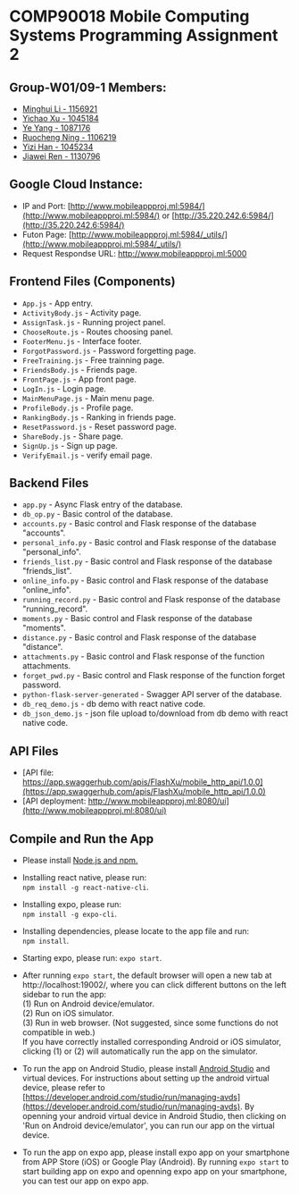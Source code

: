 # COMP90018 Mobile Computing Systems Programming Assignment 2

## Group-W01/09-1 Members:
* [Minghui Li - 1156921](https://github.com/lmh1993)
* [Yichao Xu - 1045184](https://github.com/FlashXu)
* [Ye Yang - 1087176](https://github.com/Ace2YY)
* [Ruocheng Ning - 1106219](https://github.com/Irrela)
* [Yizi Han - 1045234](https://github.com/YiziH)
* [Jiawei Ren - 1130796](https://github.com/JiaweiRenUBC)

## Google Cloud Instance:
* IP and Port: [http://www.mobileappproj.ml:5984/](http://www.mobileappproj.ml:5984/) or [http://35.220.242.6:5984/](http://35.220.242.6:5984/)  
* Futon Page: [http://www.mobileappproj.ml:5984/_utils/](http://www.mobileappproj.ml:5984/_utils/) 
* Request Respondse URL: http://www.mobileappproj.ml:5000

## Frontend Files (Components)
* `App.js` - App entry.
* `ActivityBody.js` - Activity page.
* `AssignTask.js` - Running project panel.
* `ChooseRoute.js` - Routes choosing panel.
* `FooterMenu.js` - Interface footer.
* `ForgotPassword.js` - Password forgetting page.
* `FreeTraining.js` - Free trainning page.
* `FriendsBody.js` - Friends page.
* `FrontPage.js` - App front page.
* `LogIn.js` - Login page.
* `MainMenuPage.js` - Main menu page.
* `ProfileBody.js` - Profile page.
* `RankingBody.js` - Ranking in friends page.
* `ResetPassword.js` - Reset password page.
* `ShareBody.js` - Share page.
* `SignUp.js` - Sign up page.
* `VerifyEmail.js` - verify email page.

## Backend Files
* `app.py` - Async Flask entry of the database.
* `db_op.py` - Basic control of the database.
* `accounts.py` - Basic control and Flask response of the database "accounts".
* `personal_info.py` - Basic control and Flask response of the database "personal_info".
* `friends_list.py` - Basic control and Flask response of the database "friends_list".
* `online_info.py` - Basic control and Flask response of the database "online_info".
* `running_record.py` - Basic control and Flask response of the database "running_record".
* `moments.py` - Basic control and Flask response of the database "moments".
* `distance.py` - Basic control and Flask response of the database "distance".
* `attachments.py` - Basic control and Flask response of the function attachments.
* `forget_pwd.py` - Basic control and Flask response of the function forget password.
* `python-flask-server-generated` - Swagger API server of the database.
* `db_req_demo.js` - db demo with react native code.
* `db_json_demo.js` - json file upload to/download from db demo with react native code.


## API Files
* [API file: https://app.swaggerhub.com/apis/FlashXu/mobile_http_api/1.0.0](https://app.swaggerhub.com/apis/FlashXu/mobile_http_api/1.0.0)
* [API deployment: http://www.mobileappproj.ml:8080/ui](http://www.mobileappproj.ml:8080/ui)

## Compile and Run the App
* Please install [Node.js and npm.](https://nodejs.org/en/download/)  
* Installing react native, please run:
<br>  `npm install -g react-native-cli`.  
* Installing expo, please run:
<br>  `npm install -g expo-cli`.
* Installing dependencies, please locate to the app file and run:
<br>  `npm install`.
 
* Starting expo, please run:  `expo start`.

* After running `expo start`, the default browser will open a new tab at http://localhost:19002/, where you can click different buttons on the left sidebar to run the app:
<br>(1) Run on Android device/emulator.
<br>(2) Run on iOS simulator.
<br>(3) Run in web browser. (Not suggested, since some functions do not compatible in web.)
<br>If you have correctly installed corresponding Android or iOS simulator, clicking (1) or (2) will automatically run the app on the simulator.   
  
* To run the app on Android Studio, please install [Android Studio](https://developer.android.com/studio) and virtual devices. For instructions about setting up the android virtual device, please refer to [https://developer.android.com/studio/run/managing-avds](https://developer.android.com/studio/run/managing-avds). By openning your android virtual device in Android Studio, then clicking on 'Run on Android device/emulator', you can run our app on the virtual device.   
  
* To run the app on expo app, please install expo app on your smartphone from APP Store (iOS) or Google Play (Android). By running `expo start`  to start building app on expo and openning expo app on your smartphone, you can test our app on expo app.  

